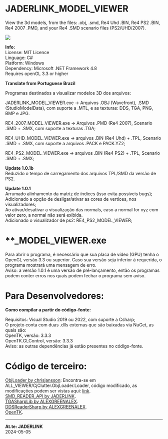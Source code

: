 # JADERLINK_MODEL_VIEWER

View the 3d models, from the files: .obj, .smd, Re4 Uhd .BIN, Re4 PS2 .BIN, Re4 2007 .PMD, and your Re4 .SMD scenario files (PS2/UHD/2007).

![](https://i.imgur.com/tL1reYS.png)

**Info:**
<br>License: MIT Licence
<br>Linguage: C#
<br>Platform: Windows
<br>Dependency: Microsoft .NET Framework 4.8
<br>Requires openGL 3.3 or higher

**Translate from Portuguese Brazil**

Programas destinados a visualizar modelos 3D dos arquivos:

JADERLINK_MODEL_VIEWER.exe -> Arquivos .OBJ (Wavefront), .SMD (StudioModelData), com suporte a .MTL, e as texturas: DDS, TGA, PNG, BMP e JPG.

RE4_2007_MODEL_VIEWER.exe -> Arquivos .PMD (Re4 2007), Scenario .SMD + .SMX, com suporte a texturas .TGA;

RE4_UHD_MODEL_VIEWER.exe -> arquivos .BIN (Re4 Uhd) + .TPL, Scenario .SMD + .SMX, com suporte a arquivos .PACK e PACK.YZ2;

RE4_PS2_MODEL_VIEWER.exe -> arquivos .BIN (Re4 PS2) + .TPL, Scenario .SMD + .SMX;

**Update 1.0.1b**
<br>Reduzido o tempo de carregamento dos arquivos TPL/SMD da versão de PS2.

**Update 1.0.1**
<br>Arrumado alinhamento da matriz de índices (isso evita possíveis bugs);
<br>Adicionado a opção de desligar/ativar as cores de vertices, nos visualizadores;
<br>Ao ativar/desativar a visualização das normals, caso a normal for xyz com valor zero, a normal não será exibida.
<br>Adicionado o visualizador de ps2: RE4_PS2_MODEL_VIEWER;

# **_MODEL_VIEWER.exe

Para abrir o programa, é necessário que sua placa de vídeo (GPU) tenha o OpenGL versão 3.3 ou superior. Caso sua versão seja inferior à requerida, o programa mostrará uma mensagem de erro.
<br>Aviso: a versão 1.0.1 é uma versão de pré-lançamento, então os programas podem conter erros nos quais podem fechar o programa sem aviso.

# Para Desenvolvedores:

**Como compilar a partir do código-fonte:**

Requisitos: Visual Studio 2019 ou 2022, com suporte a Csharp;
<br>O projeto conta com duas .dlls externas que são baixadas via NuGet, as quais são:
<br> OpenTK, versão: 3.3.3
<br> OpenTK.GLControl, versão: 3.3.3
<br> Aviso: as outras dependências já estão presentes no código-fonte.

# Código de terceiro:

[ObjLoader by chrisjansson](https://github.com/chrisjansson/ObjLoader):
Encontra-se em ALL_VIEWER/CjClutter.ObjLoader.Loader, código modificado, as modificações podem ser vistas aqui: [link](https://github.com/JADERLINK/ObjLoader).
<br>[SMD_READER_API by JADERLINK](https://github.com/JADERLINK/SMD_READER_API).
<br>[TGASharpLib by ALEXGREENALEX](https://github.com/ALEXGREENALEX/TGASharpLib).
<br>[DDSReaderSharp by ALEXGREENALEX](https://github.com/ALEXGREENALEX/DDSReaderSharp).
<br>[OpenTK](https://github.com/opentk/opentk/blob/master/LICENSE.md).

-----
**At.te: JADERLINK**
<br>2024-05-05